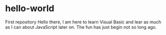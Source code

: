 # hello-world
First repository 
Hello there, I am here to learn Visual Basic and lear as much as I can about JavaScript later on. The fun has just begin not so long ago. 

